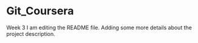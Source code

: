# Git_Coursera
Week 3
I am editing the README file. Adding some more details about the project description.

